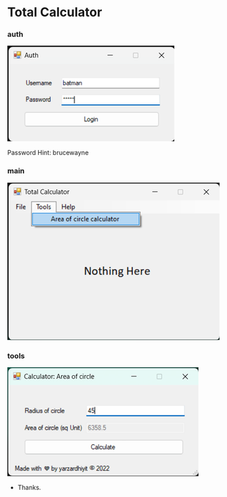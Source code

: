 # Total Calculator

### auth
![1. Preview Image](https://github.com/yarzardhiyit/yarzardhiyit/blob/main/05.png)

Password Hint: brucewayne

### main
![2. Preview Image](https://github.com/yarzardhiyit/yarzardhiyit/blob/main/03.png)

### tools
![3. Preview Image](https://github.com/yarzardhiyit/yarzardhiyit/blob/main/04.png) 


- Thanks.
